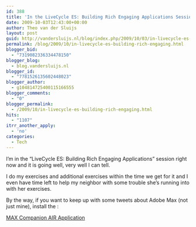 ```yaml
---
id: 388
title: 'In the LiveCycle ES: Building Rich Engaging Applications Session'
date: 2009-10-03T12:43:00+00:00
author: Theo van der Sluijs
layout: post
guid: http://vandersluijs.nl/blog/index.php/2009/10/03/in-livecycle-es-building-rich-engaging/
permalink: /blog/2009/10/in-livecycle-es-building-rich-engaging.html
blogger_bid:
  - "7319082336334478150"
blogger_blog:
  - blog.vandersluijs.nl
blogger_id:
  - "7781526135602448023"
blogger_author:
  - g104814725400115166555
blogger_comments:
  - "0"
blogger_permalink:
  - /2009/10/in-livecycle-es-building-rich-engaging.html
hits:
  - "1107"
itrr_another_apply:
  - 'no'
categories:
  - Tech
---
```

I’m in the “LiveCycle ES: Building Rich Engaging Applications” session right now and it is going well, very well I can tell.

I do my exercises and additional exercises within the time we get for it and I even have time left to help my neighbor with some trouble she’s running into with her exercises.

By the way, if you want to keep up with some tweets about Adobe Max (not just mine), install the :

<a title="MAX Companion AIR Application" href="http://max.adobe.com/companion/" target="_blank">MAX Companion AIR Application</a>
